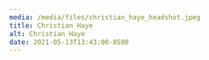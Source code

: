```yaml
---
media: /media/files/christian_haye_headshot.jpeg
title: Christian Haye
alt: Christian Haye
date: 2021-05-13T13:43:00-0500
---
```

